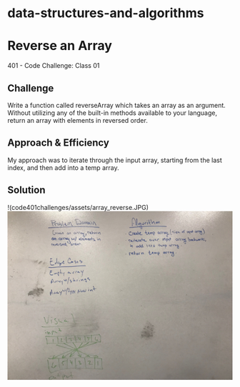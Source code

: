 # data-structures-and-algorithms

# Reverse an Array
401 - Code Challenge: Class 01

## Challenge
Write a function called reverseArray which takes an array as an argument. Without utilizing any of the built-in methods available to your language, return an array with elements in reversed order.

## Approach & Efficiency
My approach was to iterate through the input array, starting from the last index, and then add into a temp array.

## Solution
!(code401challenges/assets/array_reverse.JPG)
![Alt text](code401challenges/assets/array_reverse.JPG?raw=true "Title")

